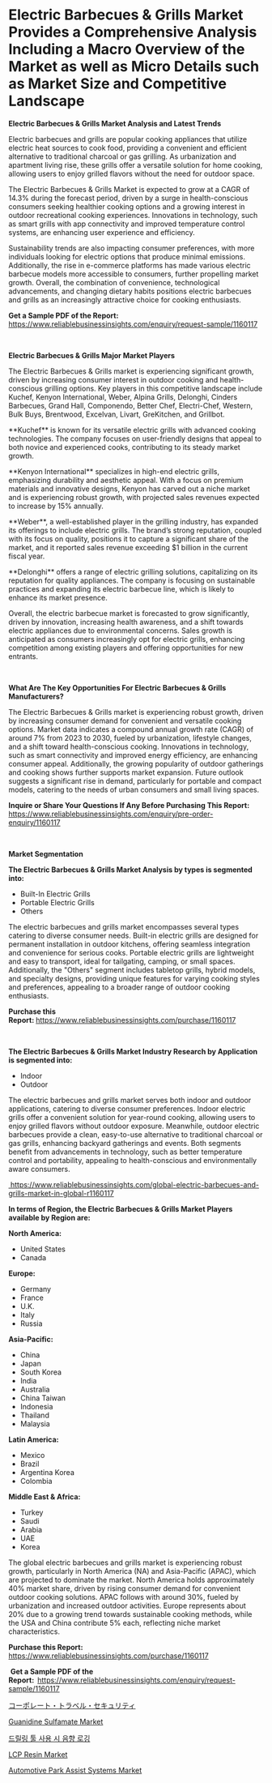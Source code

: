 <p><h1>Electric Barbecues & Grills Market Provides a Comprehensive Analysis Including a Macro Overview of the Market as well as Micro Details such as Market Size and Competitive Landscape</h1></p><p><strong>Electric Barbecues & Grills Market Analysis and Latest Trends</strong></p>
<p><p>Electric barbecues and grills are popular cooking appliances that utilize electric heat sources to cook food, providing a convenient and efficient alternative to traditional charcoal or gas grilling. As urbanization and apartment living rise, these grills offer a versatile solution for home cooking, allowing users to enjoy grilled flavors without the need for outdoor space.</p><p>The Electric Barbecues & Grills Market is expected to grow at a CAGR of 14.3% during the forecast period, driven by a surge in health-conscious consumers seeking healthier cooking options and a growing interest in outdoor recreational cooking experiences. Innovations in technology, such as smart grills with app connectivity and improved temperature control systems, are enhancing user experience and efficiency. </p><p>Sustainability trends are also impacting consumer preferences, with more individuals looking for electric options that produce minimal emissions. Additionally, the rise in e-commerce platforms has made various electric barbecue models more accessible to consumers, further propelling market growth. Overall, the combination of convenience, technological advancements, and changing dietary habits positions electric barbecues and grills as an increasingly attractive choice for cooking enthusiasts.</p></p>
<p><strong>Get a Sample PDF of the Report:&nbsp;</strong> <a href="https://www.reliablebusinessinsights.com/enquiry/request-sample/1160117">https://www.reliablebusinessinsights.com/enquiry/request-sample/1160117</a></p>
<p>&nbsp;</p>
<p><strong>Electric Barbecues & Grills Major Market Players</strong></p>
<p><p>The Electric Barbecues & Grills market is experiencing significant growth, driven by increasing consumer interest in outdoor cooking and health-conscious grilling options. Key players in this competitive landscape include Kuchef, Kenyon International, Weber, Alpina Grills, Delonghi, Cinders Barbecues, Grand Hall, Componendo, Better Chef, Electri-Chef, Western, Bulk Buys, Brentwood, Excelvan, Livart, GreKitchen, and Grillbot.</p><p>**Kuchef** is known for its versatile electric grills with advanced cooking technologies. The company focuses on user-friendly designs that appeal to both novice and experienced cooks, contributing to its steady market growth. </p><p>**Kenyon International** specializes in high-end electric grills, emphasizing durability and aesthetic appeal. With a focus on premium materials and innovative designs, Kenyon has carved out a niche market and is experiencing robust growth, with projected sales revenues expected to increase by 15% annually.</p><p>**Weber**, a well-established player in the grilling industry, has expanded its offerings to include electric grills. The brand’s strong reputation, coupled with its focus on quality, positions it to capture a significant share of the market, and it reported sales revenue exceeding $1 billion in the current fiscal year.</p><p>**Delonghi** offers a range of electric grilling solutions, capitalizing on its reputation for quality appliances. The company is focusing on sustainable practices and expanding its electric barbecue line, which is likely to enhance its market presence.</p><p>Overall, the electric barbecue market is forecasted to grow significantly, driven by innovation, increasing health awareness, and a shift towards electric appliances due to environmental concerns. Sales growth is anticipated as consumers increasingly opt for electric grills, enhancing competition among existing players and offering opportunities for new entrants.</p></p>
<p>&nbsp;</p>
<p><strong>What Are The Key Opportunities For Electric Barbecues & Grills Manufacturers?</strong></p>
<p><p>The Electric Barbecues & Grills market is experiencing robust growth, driven by increasing consumer demand for convenient and versatile cooking options. Market data indicates a compound annual growth rate (CAGR) of around 7% from 2023 to 2030, fueled by urbanization, lifestyle changes, and a shift toward health-conscious cooking. Innovations in technology, such as smart connectivity and improved energy efficiency, are enhancing consumer appeal. Additionally, the growing popularity of outdoor gatherings and cooking shows further supports market expansion. Future outlook suggests a significant rise in demand, particularly for portable and compact models, catering to the needs of urban consumers and small living spaces.</p></p>
<p><strong>Inquire or Share Your Questions If Any Before Purchasing This Report:</strong> <a href="https://www.reliablebusinessinsights.com/enquiry/pre-order-enquiry/1160117">https://www.reliablebusinessinsights.com/enquiry/pre-order-enquiry/1160117</a></p>
<p>&nbsp;</p>
<p><strong>Market Segmentation</strong></p>
<p><strong>The Electric Barbecues & Grills Market Analysis by types is segmented into:</strong></p>
<p><ul><li>Built-In Electric Grills</li><li>Portable Electric Grills</li><li>Others</li></ul></p>
<p><p>The electric barbecues and grills market encompasses several types catering to diverse consumer needs. Built-in electric grills are designed for permanent installation in outdoor kitchens, offering seamless integration and convenience for serious cooks. Portable electric grills are lightweight and easy to transport, ideal for tailgating, camping, or small spaces. Additionally, the "Others" segment includes tabletop grills, hybrid models, and specialty designs, providing unique features for varying cooking styles and preferences, appealing to a broader range of outdoor cooking enthusiasts.</p></p>
<p><strong>Purchase this Report:&nbsp;</strong><a href="https://www.reliablebusinessinsights.com/purchase/1160117">https://www.reliablebusinessinsights.com/purchase/1160117</a></p>
<p>&nbsp;</p>
<p><strong>The Electric Barbecues & Grills Market Industry Research by Application is segmented into:</strong></p>
<p><ul><li>Indoor</li><li>Outdoor</li></ul></p>
<p><p>The electric barbecues and grills market serves both indoor and outdoor applications, catering to diverse consumer preferences. Indoor electric grills offer a convenient solution for year-round cooking, allowing users to enjoy grilled flavors without outdoor exposure. Meanwhile, outdoor electric barbecues provide a clean, easy-to-use alternative to traditional charcoal or gas grills, enhancing backyard gatherings and events. Both segments benefit from advancements in technology, such as better temperature control and portability, appealing to health-conscious and environmentally aware consumers.</p></p>
<p><a href="https://www.reliablebusinessinsights.com/global-electric-barbecues-and-grills-market-in-global-r1160117">&nbsp;https://www.reliablebusinessinsights.com/global-electric-barbecues-and-grills-market-in-global-r1160117</a></p>
<p><strong>In terms of Region, the Electric Barbecues & Grills Market Players available by Region are:</strong></p>
<p>
    <p> <strong> North America: </strong>
        <ul>
            <li>United States</li>
            <li>Canada</li>
        </ul>
        </p> 
    <p> <strong> Europe: </strong>
        <ul>
            <li>Germany</li>
            <li>France</li>
            <li>U.K.</li>
            <li>Italy</li>
            <li>Russia</li>
        </ul>
        </p> 
    <p> <strong> Asia-Pacific: </strong>
        <ul>
            <li>China</li>
            <li>Japan</li>
            <li>South Korea</li>
            <li>India</li>
            <li>Australia</li>
            <li>China Taiwan</li>
            <li>Indonesia</li>
            <li>Thailand</li>
            <li>Malaysia</li>
        </ul>
        </p> 
    <p> <strong> Latin America: </strong>
        <ul>
            <li>Mexico</li>
            <li>Brazil</li>
            <li>Argentina Korea</li>
            <li>Colombia</li>
        </ul>
        </p> 
    <p> <strong> Middle East & Africa: </strong>
        <ul>
            <li>Turkey</li>
            <li>Saudi</li>
            <li>Arabia</li>
            <li>UAE</li>
            <li>Korea</li>
        </ul>
    </p>
    </p>
<p><p>The global electric barbecues and grills market is experiencing robust growth, particularly in North America (NA) and Asia-Pacific (APAC), which are projected to dominate the market. North America holds approximately 40% market share, driven by rising consumer demand for convenient outdoor cooking solutions. APAC follows with around 30%, fueled by urbanization and increased outdoor activities. Europe represents about 20% due to a growing trend towards sustainable cooking methods, while the USA and China contribute 5% each, reflecting niche market characteristics.</p></p>
<p><strong>Purchase this Report: </strong><a href="https://www.reliablebusinessinsights.com/purchase/1160117">https://www.reliablebusinessinsights.com/purchase/1160117</a></p>
<p>&nbsp;<strong>Get a Sample PDF of the Report:&nbsp;&nbsp;</strong><a href="https://www.reliablebusinessinsights.com/enquiry/request-sample/1160117">https://www.reliablebusinessinsights.com/enquiry/request-sample/1160117</a></p>
<p><strong></strong></p>
<p><p><a href="https://medium.com/@rudysimonis2023/corporate-travel-security-market-%E3%81%AE%E3%82%B0%E3%83%AD%E3%83%BC%E3%83%90%E3%83%AB%E5%B8%82%E5%A0%B4%E6%A6%82%E8%A6%81%E3%81%AF-%E4%B8%96%E7%95%8C%E3%81%8A%E3%82%88%E3%81%B3%E4%B8%BB%E8%A6%81%E5%B8%82%E5%A0%B4%E3%81%AB%E3%81%8A%E3%81%91%E3%82%8B%E6%A5%AD%E7%95%8C%E3%81%AB%E5%BD%B1%E9%9F%BF%E3%82%92%E4%B8%8E%E3%81%88%E3%82%8B%E4%B8%BB%E8%A6%81%E3%81%AA%E3%83%88%E3%83%AC%E3%83%B3%E3%83%89%E3%81%AB%E3%81%A4%E3%81%84%E3%81%A6-%E7%8B%AC%E8%87%AA%E3%81%AE%E8%A6%96%E7%82%B9%E3%82%92%E6%8F%90%E4%BE%9B%E3%81%97%E3%81%BE%E3%81%99-1313268fb9ae">コーポレート・トラベル・セキュリティ</a></p><p><a href="https://issuu.com/reportprime-2/docs/guanidine-sulfamate-market-size-203_c825ac162afb5b">Guanidine Sulfamate Market</a></p><p><a href="https://medium.com/@alicegalloway22/%EC%84%B8%EA%B3%84-acoustic-logging-while-drilling-tool-market-%EC%9D%80-2024%EC%97%90%EC%84%9C-2031%EB%A1%9C-%EC%97%B0%ED%8F%89%EA%B7%A0-%EC%A6%9D%EA%B0%80%EC%9C%A8%EC%9D%84-%EB%B3%B4%EC%9D%BC-%EA%B2%83%EC%9C%BC%EB%A1%9C-%EC%98%88%EC%83%81%EB%90%A9%EB%8B%88%EB%8B%A4-68f56395f5f4">드릴링 툴 사용 시 음향 로깅</a></p><p><a href="https://www.linkedin.com/pulse/lcp-resin-market-share-new-trends-analysis-its-type-application-3fdpf?trackingId=g1jjocH6TUysHCYdyomPvA%3D%3D">LCP Resin Market</a></p><p><a href="https://github.com/HeatherFernandez476/Market-Research-Report-List-1/blob/main/automotive-park-assist-systems-market.md">Automotive Park Assist Systems Market</a></p></p>
